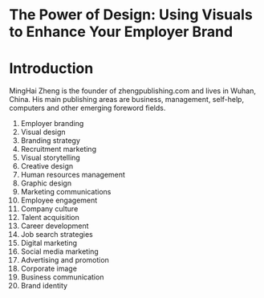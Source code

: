 # The Power of Design: Using Visuals to Enhance Your Employer Brand

# Introduction

MingHai Zheng is the founder of zhengpublishing.com and lives in Wuhan, China. His main publishing areas are business, management, self-help, computers and other emerging foreword fields.



1. Employer branding
2. Visual design
3. Branding strategy
4. Recruitment marketing
5. Visual storytelling
6. Creative design
7. Human resources management
8. Graphic design
9. Marketing communications
10. Employee engagement
11. Company culture
12. Talent acquisition
13. Career development
14. Job search strategies
15. Digital marketing
16. Social media marketing
17. Advertising and promotion
18. Corporate image
19. Business communication
20. Brand identity

